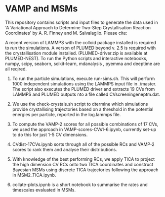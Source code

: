 # VAMP and MSMs

This repository contains scripts and input files to generate the data used in 'A Variational Approach to Determine Two-Step Crystallisation Reaction Coordinates' by A. R. Finney and M. Salvalaglio. Please cite:


A recent version of LAMMPS with the colloid package installed is required to run the simulations. A verson of PLUMED beyond v. 2.5 is required with the crystallisation module installed. (PLUMED-driver.zip is available at PLUMED-NEST).
To run the Python scripts and interactive notebooks, numpy, scipy, seaborn, scikit-learn, mdanalysis , pyemma and deeptime are all reqired.


1. To run the particle simulations, execute run-sims.sh. This will perform 1000 independent simulations using the LAMMPS input file in ./master. The script also executes the PLUMED driver and extracts 19 CVs from LAMMPS and PLUMED outputs nto a file called CVscreeningeneptm.dat.

2. We use the check-crystals.sh script to dtermine which simulations provide crystallising trajectories based on a threshold in the potential energies per particle, reported in the log.lammps file. 

2. To compute the VAMP-2 scores for all possible combinations of 17 CVs, we used the approach in VAMP-scores-CVs1-6.ipynb, currently set-up to do this for just 1-5 CV dimensions.

3. CVdist-17CVs.ipynb sorts through all of the possible RCs and VAMP-2 scores to rank them and analyse their distributions.

4. With knowledge of the best performing RCs, we apply TICA to project the high dimension CV RCs onto two TICA coordinates and construct Bayesian MSMs using discrete TICA trajectories following the approach in MSM2_TICA.ipynb.

5. collate-plots.ipynb is a short notebook to summarise the rates and timescales evaluated in MSMs.
